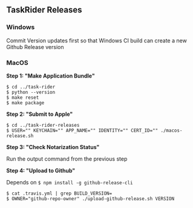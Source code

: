 ## TaskRider Releases

### Windows

Commit Version updates first so that Windows CI build can create a new Github Release version

### MacOS

**Step 1: "Make Application Bundle"**

```
$ cd ../task-rider
$ python --version
$ make reset
$ make package
```

**Step 2: "Submit to Apple"**

```
$ cd ../task-rider-releases
$ USER="" KEYCHAIN="" APP_NAME="" IDENTITY="" CERT_ID="" ./macos-release.sh
```

**Step 3: "Check Notarization Status"**

Run the output command from the previous step

**Step 4: "Upload to Github"**

Depends on `$ npm install -g github-release-cli`

```
$ cat .travis.yml | grep BUILD_VERSION=
$ OWNER="github-repo-owner" ./upload-github-release.sh VERSION
```

